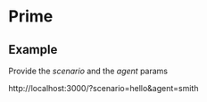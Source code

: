 # Prime

## Example
Provide the *scenario* and the *agent* params

http://localhost:3000/?scenario=hello&agent=smith
